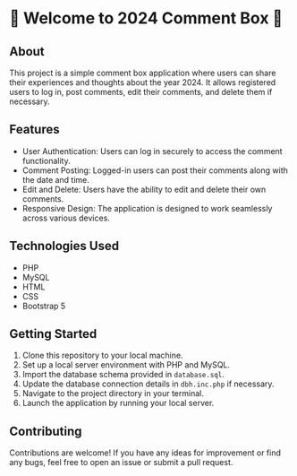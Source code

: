 
# 🚀 Welcome to 2024 Comment Box 🎉

## About
This project is a simple comment box application where users can share their experiences and thoughts about the year 2024. It allows registered users to log in, post comments, edit their comments, and delete them if necessary.

## Features
- User Authentication: Users can log in securely to access the comment functionality.
- Comment Posting: Logged-in users can post their comments along with the date and time.
- Edit and Delete: Users have the ability to edit and delete their own comments.
- Responsive Design: The application is designed to work seamlessly across various devices.

## Technologies Used
- PHP
- MySQL
- HTML
- CSS
- Bootstrap 5

## Getting Started
1. Clone this repository to your local machine.
2. Set up a local server environment with PHP and MySQL.
3. Import the database schema provided in `database.sql`.
4. Update the database connection details in `dbh.inc.php` if necessary.
5. Navigate to the project directory in your terminal.
6. Launch the application by running your local server.

## Contributing
Contributions are welcome! If you have any ideas for improvement or find any bugs, feel free to open an issue or submit a pull request.

